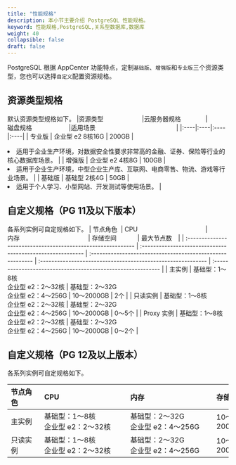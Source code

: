 ```yaml
---
title: "性能规格"
description: 本小节主要介绍 PostgreSQL 性能规格。 
keyword: 性能规格,PostgreSQL,关系型数据库,数据库
weight: 40
collapsible: false
draft: false
---
```



PostgreSQL 根据 AppCenter 功能特点，定制`基础版`、`增强版`和`专业版`三个资源类型，您也可以选择`自定义`配置资源规格。

## 资源类型规格

默认资源类型规格如下。
|<span style="display:inline-block;width:140px">资源类型</span> |<span style="display:inline-block;width:140px">云服务器规格</span>|<span style="display:inline-block;width:140px">磁盘规格</span>|<span style="display:inline-block;width:240px">适用场景</span>|
|:----|:----|:----|:----|
|   专业版     | 企业型 e2 8核16G |   200GB | <li>适用于企业生产环境，对数据安全性要求非常高的金融、证券、保险等行业的核心数据库场景。   |
|   增强版     | 企业型 e2  4核8G |   100GB | <li>适用于企业生产环境，中型企业生产库、互联网、电商零售、物流、游戏等行业场景。  |
|   基础版     | 基础型  2核4G  |   50GB  | <li>适用于个人学习、小型网站、开发测试等使用场景。   |

## 自定义规格（PG 11及以下版本）

各系列实例可自定规格如下。
| <span style="display:inline-block;width:60px">节点角色</span> | <span style="display:inline-block;width:180px">CPU </span> | <span style="display:inline-block;width:180px">内存</span> | <span style="display:inline-block;width:100px">存储空间</span> | <span style="display:inline-block;width:80px">最大节点数</span> |
| :----------------------------------------------------------- | :--------------------------------------------------------- | :--------------------------------------------------------- | :----------------------------------------------------------- | :----------------------------------------------------------- |
| 主实例                                                       | 基础型：1～8核 <br> 企业型 e2：2～32核                     | 基础型：2～32G <br> 企业型 e2：4～256G                     | 10～2000GB                                                   | 2个                                                          |
| 只读实例                                                     | 基础型：1～8核 <br> 企业型 e2：2～32核                     | 基础型：2～32G <br> 企业型 e2：4～256G                     | 10～2000GB                                                   | 0～5个                                                       |
| Proxy 实例                                                   | 基础型：1～8核 <br> 企业型 e2：2～32核                     | 基础型：2～32G <br> 企业型 e2：4～256G                     | 10～2000GB                                                   | 0～2个                                                       |

## 自定义规格（PG 12及以上版本）

各系列实例可自定规格如下。

| <span style="display:inline-block;width:60px">节点角色</span> | <span style="display:inline-block;width:180px">CPU </span> | <span style="display:inline-block;width:180px">内存</span> | <span style="display:inline-block;width:100px">存储空间</span> | <span style="display:inline-block;width:80px">最大节点数</span> |
| :----------------------------------------------------------- | :--------------------------------------------------------- | :--------------------------------------------------------- | :----------------------------------------------------------- | :----------------------------------------------------------- |
| 主实例                                                       | 基础型：1～8核 <br> 企业型 e2：2～32核                     | 基础型：2～32G <br> 企业型 e2：4～256G                     | 10～2000GB                                                   | 2个                                                          |
| 只读实例                                                     | 基础型：1～8核 <br> 企业型 e2：2～32核                     | 基础型：2～32G <br> 企业型 e2：4～256G                     | 10～2000GB                                                   | 0～5个                                                       |

